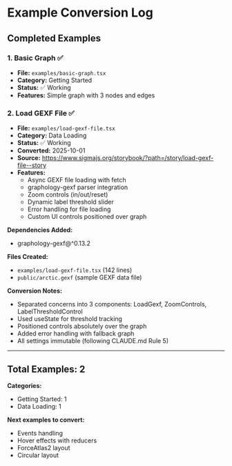 # Example Conversion Log

## Completed Examples

### 1. Basic Graph ✅
- **File:** `examples/basic-graph.tsx`
- **Category:** Getting Started
- **Status:** ✅ Working
- **Features:** Simple graph with 3 nodes and edges

### 2. Load GEXF File ✅
- **File:** `examples/load-gexf-file.tsx`
- **Category:** Data Loading
- **Status:** ✅ Working
- **Converted:** 2025-10-01
- **Source:** https://www.sigmajs.org/storybook/?path=/story/load-gexf-file--story
- **Features:**
  - Async GEXF file loading with fetch
  - graphology-gexf parser integration
  - Zoom controls (in/out/reset)
  - Dynamic label threshold slider
  - Error handling for file loading
  - Custom UI controls positioned over graph

**Dependencies Added:**
- graphology-gexf@^0.13.2

**Files Created:**
- `examples/load-gexf-file.tsx` (142 lines)
- `public/arctic.gexf` (sample GEXF data file)

**Conversion Notes:**
- Separated concerns into 3 components: LoadGexf, ZoomControls, LabelThresholdControl
- Used useState for threshold tracking
- Positioned controls absolutely over the graph
- Added error handling with fallback graph
- All settings immutable (following CLAUDE.md Rule 5)

---

## Total Examples: 2

**Categories:**
- Getting Started: 1
- Data Loading: 1

**Next examples to convert:**
- Events handling
- Hover effects with reducers
- ForceAtlas2 layout
- Circular layout
